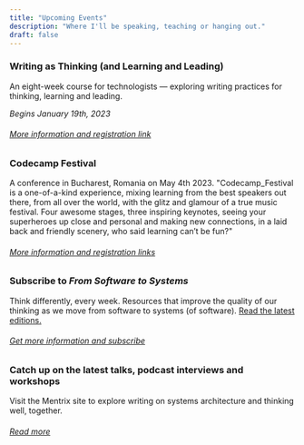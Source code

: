 ```yaml
---
title: "Upcoming Events"
description: "Where I'll be speaking, teaching or hanging out."
draft: false
---
```



### Writing as Thinking (and Learning and Leading)

An eight-week course for technologists — exploring writing practices for thinking, learning and leading.

*Begins January 19th, 2023*

###### [More information and registration link](https://mentrix.courses/writing-as-thinking)

### Codecamp Festival

A conference in Bucharest, Romania on May 4th 2023. "Codecamp_Festival is a one-of-a-kind experience, mixing learning from the best speakers out there, from all over the world, with the glitz and glamour of a true music festival. Four awesome stages, three inspiring keynotes, seeing your superheroes up close and personal and making new connections, in a laid back and friendly scenery, who said learning can’t be fun?"

###### [More information and registration links](https://codecamp.ro/codecamp_festival-2023/)

### Subscribe to *From Software to Systems*
Think differently, every week. Resources that improve the quality of our thinking as we move from software to systems (of software). [Read the latest editions.](https://mentrixgroup.com/newsletter/)

###### [Get more information and subscribe](https://mentrixgroup.com/from-software-to-systems/)

### Catch up on the latest talks, podcast interviews and workshops
Visit the Mentrix site to explore writing on systems architecture and thinking well, together. 

###### [Read more](https://mentrixgroup.com/talks/)



